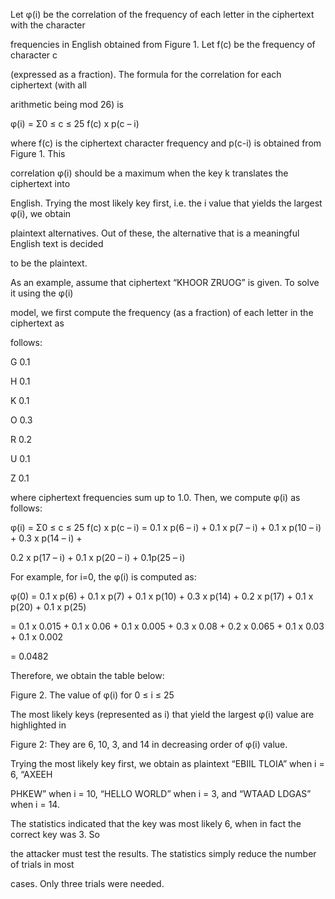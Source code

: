 Let φ(i) be the correlation of the frequency of each letter in the ciphertext with the character

frequencies in English obtained from Figure 1. Let f(c) be the frequency of character c

(expressed as a fraction). The formula for the correlation for each ciphertext (with all

arithmetic being mod 26) is

φ(i) = Σ0 ≤ c ≤ 25 f(c) x p(c – i)

where f(c) is the ciphertext character frequency and p(c-i) is obtained from Figure 1. This

correlation φ(i) should be a maximum when the key k translates the ciphertext into

English. Trying the most likely key first, i.e. the i value that yields the largest φ(i), we obtain

plaintext alternatives. Out of these, the alternative that is a meaningful English text is decided

to be the plaintext.

As an example, assume that ciphertext “KHOOR ZRUOG” is given. To solve it using the φ(i)

model, we first compute the frequency (as a fraction) of each letter in the ciphertext as

follows:

G 0.1

H 0.1

K 0.1

O 0.3

R 0.2

U 0.1

Z 0.1

where ciphertext frequencies sum up to 1.0. Then, we compute φ(i) as follows:

φ(i) = Σ0 ≤ c ≤ 25 f(c) x p(c – i) = 0.1 x p(6 – i) + 0.1 x p(7 – i) + 0.1 x p(10 – i) + 0.3 x p(14 – i) +

0.2 x p(17 – i) + 0.1 x p(20 – i) + 0.1p(25 – i)

For example, for i=0, the φ(i) is computed as:

φ(0) = 0.1 x p(6) + 0.1 x p(7) + 0.1 x p(10) + 0.3 x p(14) + 0.2 x p(17) + 0.1 x p(20) + 0.1 x p(25)

\= 0.1 x 0.015 + 0.1 x 0.06 + 0.1 x 0.005 + 0.3 x 0.08 + 0.2 x 0.065 + 0.1 x 0.03 + 0.1 x 0.002

\= 0.0482

Therefore, we obtain the table below:

Figure 2. The value of φ(i) for 0 ≤ i ≤ 25

The most likely keys (represented as i) that yield the largest φ(i) value are highlighted in

Figure 2: They are 6, 10, 3, and 14 in decreasing order of φ(i) value.

Trying the most likely key first, we obtain as plaintext “EBIIL TLOIA” when i = 6, “AXEEH

PHKEW” when i = 10, “HELLO WORLD” when i = 3, and “WTAAD LDGAS” when i = 14.

The statistics indicated that the key was most likely 6, when in fact the correct key was 3. So

the attacker must test the results. The statistics simply reduce the number of trials in most

cases. Only three trials were needed.
